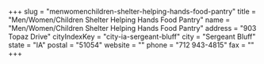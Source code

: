 +++
slug = "menwomenchildren-shelter-helping-hands-food-pantry"
title = "Men/Women/Children Shelter Helping Hands Food Pantry"
name = "Men/Women/Children Shelter Helping Hands Food Pantry"
address = "903 Topaz Drive"
cityIndexKey = "city-ia-sergeant-bluff"
city = "Sergeant Bluff"
state = "IA"
postal = "51054"
website = ""
phone = "712 943-4815"
fax = ""
+++
